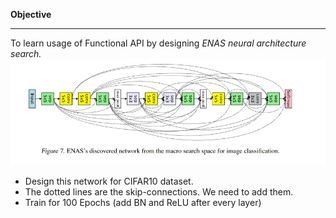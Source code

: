 **Objective**
___

To learn usage of Functional API by designing *ENAS neural architecture search.*
![](enas.png)
* Design this network for CIFAR10 dataset.
* The dotted lines are the skip-connections. We need to add them.
* Train for 100 Epochs (add BN and ReLU after every layer)